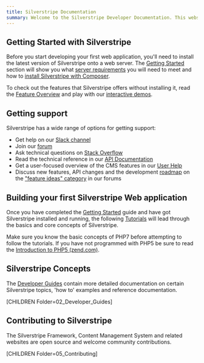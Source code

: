 ```yaml
---
title: Silverstripe Documentation 
summary: Welcome to the Silverstripe Developer Documentation. This website is aimed at website developers looking to learn how to build and manage web applications with the Silverstripe Framework.
---
```


## Getting Started with Silverstripe

Before you start developing your first web application, you'll need to install the latest version of Silverstripe onto a
web server. The [Getting Started](/getting_started) section will show you what
[server requirements](/getting_started/server_requirements) you will need to meet and how to
[install Silverstripe with Composer](/getting_started/composer).

To check out the features that Silverstripe offers without installing it, read
the [Feature Overview](http://www.silverstripe.org/software/)
and play with our [interactive demos](http://silverstripe.org/try).

## Getting support

Silverstripe has a wide range of options for getting support:

* Get help on our [Slack channel](https://www.silverstripe.org/community/slack-signup/)
* Join our [forum](https://forum.silverstripe.org)
* Ask technical questions on [Stack Overflow](https://stackoverflow.com/questions/tagged/silverstripe)
* Read the technical reference in our [API Documentation](http://api.silverstripe.org/)
* Get a user-focused overview of the CMS features in our [User Help](http://userhelp.silverstripe.com)
* Discuss new features, API changes and the development [roadmap](http://www.silverstripe.org/software/roadmap/)
  on the ["feature ideas" category](https://forum.silverstripe.org/c/feature-ideas) in our forums

## Building your first Silverstripe Web application

Once you have completed the [Getting Started](/getting_started) guide and have got Silverstripe installed and running,
the following [Tutorials](http://silverstripe.org/learn/lessons) will lead through the basics and core concepts of
Silverstripe.

Make sure you know the basic concepts of PHP7 before attempting to follow the tutorials. If you have not programmed with
PHP5 be sure to read
the [Introduction to PHP5 (zend.com)](http://devzone.zend.com/6/php-101--php-for-the-absolute-beginner).

## Silverstripe Concepts

The [Developer Guides](/developer_guides) contain more detailed documentation on certain Silverstripe topics, 'how to'
examples and reference documentation.

[CHILDREN Folder=02_Developer_Guides]

## Contributing to Silverstripe

The Silverstripe Framework, Content Management System and related websites are open source and welcome community
contributions.

[CHILDREN Folder=05_Contributing]

